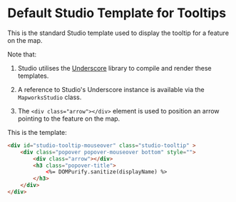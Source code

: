 # Default Studio Template for Tooltips

This is the standard Studio template used to display the tooltip for a
feature on the map.

Note that:

1. Studio utilises the [Underscore](https://underscorejs.org) library
   to compile and render these templates.

2. A reference to Studio's Underscore instance is available via the `MapworksStudio` class.

3. The `<div class="arrow"></div>` element is used to position an arrow pointing to the
   feature on the map.

This is the template:

```html
<div id="studio-tooltip-mouseover" class="studio-tooltip" >
	<div class="popover popover-mouseover bottom" style="">
		<div class="arrow"></div>
		<h3 class="popover-title">
			<%= DOMPurify.sanitize(displayName) %>
		</h3>
	</div>
</div>
```
